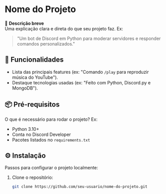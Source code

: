 # Nome do Projeto  

🔹 **Descrição breve**  
Uma explicação clara e direta do que seu projeto faz. Ex:  
> "Um bot de Discord em Python para moderar servidores e responder comandos personalizados."  

## 🚀 **Funcionalidades**  
- Lista das principais features (ex: "Comando `/play` para reproduzir música do YouTube").  
- Destaque tecnologias usadas (ex: "Feito com Python, Discord.py e MongoDB").  

## 📦 **Pré-requisitos**  
O que é necessário para rodar o projeto? Ex:  
- Python 3.10+  
- Conta no Discord Developer  
- Pacotes listados no `requirements.txt`  

## ⚙️ **Instalação**  
Passos para configurar o projeto localmente:  

1. Clone o repositório:  
   ```bash
   git clone https://github.com/seu-usuario/nome-do-projeto.git
